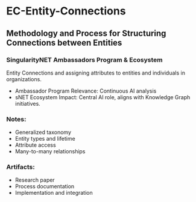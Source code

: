 # EC-Entity-Connections

## Methodology and Process for Structuring Connections between Entities
### SingularityNET Ambassadors Program &amp; Ecosystem 

Entity Connections and assigning attributes to entities and individuals in organizations.
+ Ambassador Program Relevance: Continuous AI analysis
+ sNET Ecosystem Impact: Central AI role, aligns with Knowledge Graph initiatives.

### Notes:
- Generalized taxonomy
- Entity types and lifetime
- Attribute access
- Many-to-many relationships

### Artifacts:
* Research paper
* Process documentation
* Implementation and integration
